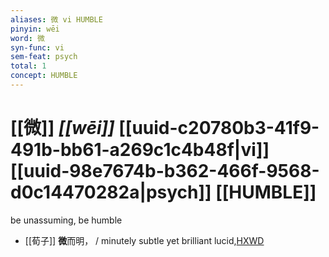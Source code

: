 ```yaml
---
aliases: 微 vi HUMBLE
pinyin: wēi
word: 微
syn-func: vi
sem-feat: psych
total: 1
concept: HUMBLE 
---
```

# [[微]] *[[wēi]]*  [[uuid-c20780b3-41f9-491b-bb61-a269c1c4b48f|vi]] [[uuid-98e7674b-b362-466f-9568-d0c14470282a|psych]] [[HUMBLE]]
be unassuming, be humble
 - [[荀子]] **微**而明，
                     / minutely subtle yet brilliant lucid,[HXWD](https://hxwd.org/textview.html?location=KR3a0002_tls_008-7a.69)